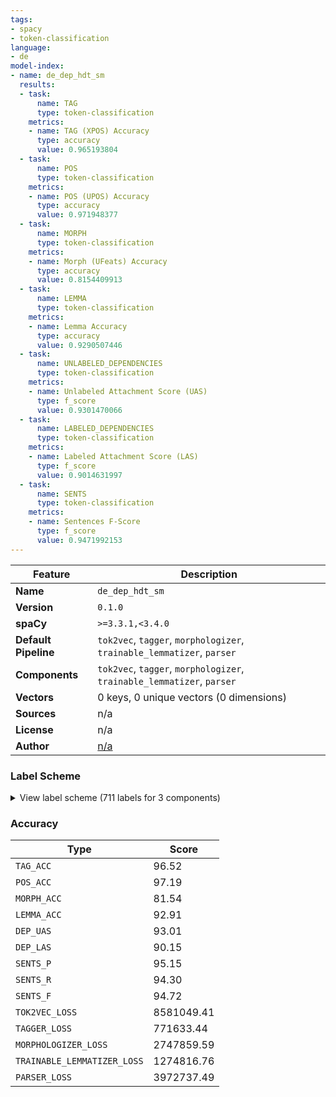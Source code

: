 ```yaml
---
tags:
- spacy
- token-classification
language:
- de
model-index:
- name: de_dep_hdt_sm
  results:
  - task:
      name: TAG
      type: token-classification
    metrics:
    - name: TAG (XPOS) Accuracy
      type: accuracy
      value: 0.965193804
  - task:
      name: POS
      type: token-classification
    metrics:
    - name: POS (UPOS) Accuracy
      type: accuracy
      value: 0.971948377
  - task:
      name: MORPH
      type: token-classification
    metrics:
    - name: Morph (UFeats) Accuracy
      type: accuracy
      value: 0.8154409913
  - task:
      name: LEMMA
      type: token-classification
    metrics:
    - name: Lemma Accuracy
      type: accuracy
      value: 0.9290507446
  - task:
      name: UNLABELED_DEPENDENCIES
      type: token-classification
    metrics:
    - name: Unlabeled Attachment Score (UAS)
      type: f_score
      value: 0.9301470066
  - task:
      name: LABELED_DEPENDENCIES
      type: token-classification
    metrics:
    - name: Labeled Attachment Score (LAS)
      type: f_score
      value: 0.9014631997
  - task:
      name: SENTS
      type: token-classification
    metrics:
    - name: Sentences F-Score
      type: f_score
      value: 0.9471992153
---
```

| Feature | Description |
| --- | --- |
| **Name** | `de_dep_hdt_sm` |
| **Version** | `0.1.0` |
| **spaCy** | `>=3.3.1,<3.4.0` |
| **Default Pipeline** | `tok2vec`, `tagger`, `morphologizer`, `trainable_lemmatizer`, `parser` |
| **Components** | `tok2vec`, `tagger`, `morphologizer`, `trainable_lemmatizer`, `parser` |
| **Vectors** | 0 keys, 0 unique vectors (0 dimensions) |
| **Sources** | n/a |
| **License** | n/a |
| **Author** | [n/a]() |

### Label Scheme

<details>

<summary>View label scheme (711 labels for 3 components)</summary>

| Component | Labels |
| --- | --- |
| **`tagger`** | `$(`, `$,`, `$.`, `ADJA`, `ADJD`, `ADV`, `APPO`, `APPR`, `APPR_ART`, `APZR`, `ART`, `CARD`, `FM`, `ITJ`, `KOKOM`, `KON`, `KOUI`, `KOUS`, `NE`, `NN`, `PDAT`, `PDS`, `PIAT`, `PIDAT`, `PIS`, `PPER`, `PPOSAT`, `PPOSS`, `PRELAT`, `PRELS`, `PRF`, `PROAV`, `PTKA`, `PTKANT`, `PTKNEG`, `PTKVZ`, `PTKZU`, `PWAT`, `PWAV`, `PWS`, `TRUNC`, `VAFIN`, `VAIMP`, `VAINF`, `VAPP`, `VMFIN`, `VMINF`, `VMPP`, `VVFIN`, `VVIMP`, `VVINF`, `VVIZU`, `VVPP`, `XY` |
| **`morphologizer`** | `Gender=Masc\|Number=Plur\|POS=NOUN\|Person=3`, `AdpType=Prep\|Case=Acc\|POS=ADP`, `Gender=Masc\|Number=Sing\|POS=NOUN\|Person=3`, `POS=PUNCT\|PunctType=Peri`, `Case=Nom\|Number=Sing\|POS=PROPN\|Person=3`, `Mood=Ind\|Number=Sing\|POS=VERB\|Person=3\|Tense=Pres\|VerbForm=Fin`, `Gender=Neut\|Number=Sing\|POS=NOUN\|Person=3`, `POS=CCONJ`, `Case=Acc\|POS=PRON\|Person=3\|PronType=Prs\|Reflex=Yes`, `AdpType=Prep\|Case=Dat\|Definite=Def\|Gender=Masc,Neut\|Number=Sing\|POS=ADP\|PronType=Art`, `Degree=Pos\|Number=Sing\|POS=ADJ`, `POS=PART\|Polarity=Neg`, `POS=ADV`, `POS=PUNCT\|PunctType=Brck`, `Case=Nom\|Gender=Masc\|Number=Sing\|POS=DET\|PronType=Art`, `Case=Nom\|Degree=Pos\|Gender=Masc\|Number=Sing\|POS=ADJ`, `Case=Nom\|Gender=Neut\|Number=Sing\|POS=PRON\|Person=3\|PronType=Dem`, `Mood=Ind\|Number=Sing\|POS=AUX\|Person=3\|Tense=Pres\|VerbForm=Fin`, `Degree=Pos\|POS=ADJ\|Variant=Short`, `POS=PUNCT\|PunctType=Comm`, `Case=Nom\|Gender=Neut\|Number=Sing\|POS=DET\|PronType=Art`, `Degree=Pos\|Gender=Neut\|Number=Sing\|POS=ADJ`, `POS=NOUN\|Person=3`, `Mood=Ind\|Number=Sing\|POS=AUX\|Person=3\|Tense=Past\|VerbForm=Fin`, `Case=Nom\|Gender=Neut\|Number=Sing\|POS=PRON\|Person=3\|PronType=Rel`, `Case=Acc\|Number=Plur\|POS=DET\|Person=3`, `Degree=Pos\|Number=Plur\|POS=ADJ`, `Gender=Fem\|Number=Plur\|POS=NOUN\|Person=3`, `Case=Nom\|Number=Plur\|POS=DET\|PronType=Art`, `Number=Plur\|POS=NOUN\|Person=3`, `Case=Nom\|Number=Plur\|POS=PRON\|Person=3\|PronType=Rel`, `AdpType=Prep\|Case=Dat\|POS=ADP`, `Case=Dat\|Gender=Fem\|Number=Sing\|POS=DET\|PronType=Dem`, `Gender=Fem\|Number=Sing\|POS=NOUN\|Person=3`, `Mood=Ind\|Number=Plur\|POS=VERB\|Person=3\|Tense=Pres\|VerbForm=Fin`, `Degree=Pos\|POS=ADV`, `Mood=Ind\|Number=Sing\|POS=VERB\|Person=3\|Tense=Past\|VerbForm=Fin`, `Gender=Masc\|Number=Sing\|POS=PROPN\|Person=3`, `Case=Dat\|Gender=Neut\|Number=Sing\|POS=DET\|PronType=Art`, `NumType=Card\|Number=Plur\|POS=NUM\|Person=3`, `Case=Acc\|Gender=Fem\|Number=Sing\|POS=DET\|PronType=Art`, `Case=Gen\|Gender=Masc\|Number=Sing\|POS=DET\|PronType=Art`, `Number=Sing\|POS=PROPN\|Person=3`, `POS=PROPN\|Person=3`, `Case=Gen\|Gender=Fem\|Number=Sing\|POS=DET\|PronType=Art`, `Case=Nom\|Gender=Fem\|Number=Sing\|POS=PRON\|Person=3\|PronType=Rel`, `Case=Acc\|Gender=Neut\|Number=Sing\|POS=DET\|PronType=Art`, `Case=Acc\|Gender=Masc\|Number=Sing\|POS=DET\|PronType=Art`, `ConjType=Comp\|POS=CCONJ`, `Case=Gen\|Number=Plur\|POS=DET\|PronType=Art`, `Case=Dat\|Gender=Fem\|Number=Sing\|POS=DET\|PronType=Art`, `Case=Gen\|Gender=Neut\|Number=Sing\|POS=DET\|PronType=Art`, `Case=Gen\|Gender=Neut\|Number=Sing\|POS=NOUN\|Person=3`, `Case=Nom\|Gender=Neut\|Number=Sing\|POS=DET\|PronType=Dem`, `Case=Dat\|Gender=Neut\|Number=Sing\|POS=PRON\|Person=3\|PronType=Rel`, `Aspect=Perf\|POS=VERB\|VerbForm=Part`, `POS=AUX\|VerbForm=Inf`, `Mood=Ind\|Number=Sing\|POS=AUX\|Person=3\|Tense=Pres\|VerbForm=Fin\|VerbType=Mod`, `Case=Nom\|Degree=Sup\|Gender=Masc\|Number=Sing\|POS=ADJ`, `Case=Acc\|Gender=Neut\|Number=Sing\|POS=PRON\|Person=3\|PronType=Rel`, `Case=Dat\|Gender=Fem\|Number=Sing\|POS=DET\|Person=3\|PronType=Ind,Neg,Tot`, `Case=Gen\|Number=Sing\|POS=PROPN\|Person=3`, `Degree=Cmp\|Gender=Neut\|Number=Sing\|POS=ADJ`, `Case=Dat\|Gender=Fem\|Number=Sing\|POS=PRON\|Person=3\|Poss=Yes\|PronType=Prs`, `POS=SCONJ`, `Case=Dat\|Gender=Neut\|Number=Plur\|POS=NOUN\|Person=3`, `Case=Nom\|Number=Plur\|POS=PRON\|Person=1\|PronType=Prs`, `Mood=Ind\|Number=Plur\|POS=AUX\|Person=1\|Tense=Pres\|VerbForm=Fin`, `Case=Dat\|Number=Plur\|POS=PRON\|Person=1\|PronType=Prs\|Reflex=Yes`, `Case=Acc\|Number=Plur\|POS=DET\|PronType=Dem`, `Gender=Neut\|Number=Plur\|POS=NOUN\|Person=3`, `Case=Nom\|Gender=Masc\|Number=Sing\|POS=PRON\|Person=3\|PronType=Rel`, `Case=Nom\|Gender=Masc\|Number=Sing\|POS=PRON\|Person=3\|PronType=Prs`, `Case=Dat\|Number=Sing\|POS=PROPN\|Person=3`, `Mood=Ind\|Number=Plur\|POS=AUX\|Person=3\|Tense=Pres\|VerbForm=Fin`, `POS=VERB\|VerbForm=Inf`, `Case=Dat\|Number=Plur\|POS=DET\|PronType=Art`, `Degree=Pos\|Gender=Fem\|Number=Sing\|POS=ADJ`, `POS=ADP\|PartType=Vbp`, `Mood=Ind\|Number=Plur\|POS=AUX\|Person=3\|Tense=Pres\|VerbForm=Fin\|VerbType=Mod`, `Case=Nom\|Gender=Fem\|Number=Sing\|POS=DET\|PronType=Art`, `Case=Dat\|Gender=Masc\|Number=Sing\|POS=DET\|PronType=Art`, `Case=Nom\|Gender=Neut\|Number=Sing\|POS=PRON\|Person=3\|PronType=Prs`, `Case=Gen\|Degree=Pos\|Number=Plur\|POS=ADJ`, `Case=Dat\|Degree=Pos\|Number=Sing\|POS=ADJ`, `POS=ADJ`, `POS=PART\|PartType=Inf`, `POS=ADJ\|Person=3`, `POS=AUX\|VerbForm=Inf\|VerbType=Mod`, `Case=Gen\|Gender=Masc\|Number=Sing\|POS=NOUN\|Person=3`, `Case=Nom\|Number=Plur\|POS=DET\|Person=3`, `Case=Acc\|Gender=Fem\|Number=Sing\|POS=PRON\|Person=3\|PronType=Prs`, `AdpType=Prep\|Case=Acc\|Definite=Def\|Gender=Neut\|Number=Sing\|POS=ADP\|PronType=Art`, `Case=Nom\|Number=Sing\|POS=PRON\|Person=3\|PronType=Ind,Neg,Tot`, `Case=Dat\|Gender=Masc\|Number=Sing\|POS=PRON\|Person=3\|PronType=Prs`, `Case=Acc\|Gender=Masc\|Number=Sing\|POS=PRON\|Person=3\|PronType=Ind,Neg,Tot`, `Case=Gen\|Number=Plur\|POS=DET\|PronType=Dem`, `Case=Acc\|Number=Plur\|POS=PRON\|Person=3\|PronType=Rel`, `Mood=Ind\|Number=Plur\|POS=AUX\|Person=1\|Tense=Pres\|VerbForm=Fin\|VerbType=Mod`, `Case=Acc\|Number=Plur\|POS=DET\|PronType=Art`, `AdpType=Prep\|Case=Gen\|POS=ADP`, `Foreign=Yes\|POS=X\|Person=3`, `Mood=Ind\|Number=Plur\|POS=VERB\|Person=2\|Tense=Pres\|VerbForm=Fin`, `AdpType=Prep\|POS=ADP`, `Degree=Sup\|Number=Plur\|POS=ADJ`, `Case=Nom\|Gender=Neut\|Number=Sing\|POS=DET\|Person=3\|PronType=Ind,Neg,Tot`, `Mood=Ind\|Number=Plur\|POS=VERB\|Person=3\|Tense=Past\|VerbForm=Fin`, `Case=Nom\|Number=Plur\|POS=PRON\|Person=3\|PronType=Prs`, `Case=Dat\|Degree=Pos\|Number=Plur\|POS=ADJ`, `Case=Dat\|Gender=Masc\|Number=Plur\|POS=NOUN\|Person=3`, `POS=ADV\|PronType=Int`, `Case=Acc\|Gender=Neut\|Number=Sing\|POS=PRON\|Person=3\|PronType=Prs`, `POS=DET\|PronType=Rel`, `Mood=Ind\|Number=Plur\|POS=AUX\|Person=3\|Tense=Past\|VerbForm=Fin`, `Case=Gen\|Gender=Neut\|Number=Sing\|POS=DET\|PronType=Dem`, `Mood=Ind\|POS=VERB\|Person=3\|VerbForm=Fin`, `Degree=Sup\|Gender=Neut\|Number=Sing\|POS=ADJ`, `Case=Acc\|Number=Plur\|POS=PRON\|Person=3\|Poss=Yes\|PronType=Prs`, `Case=Dat\|Number=Plur\|POS=DET\|Person=3`, `Case=Dat\|Number=Plur\|POS=PRON\|Person=3\|PronType=Rel`, `AdpType=Prep\|Case=Dat\|Definite=Def\|Gender=Fem\|Number=Sing\|POS=ADP\|PronType=Art`, `Degree=Cmp\|POS=ADV`, `Case=Dat\|Gender=Neut\|Number=Sing\|POS=DET\|PronType=Dem`, `Mood=Ind\|Number=Sing\|POS=AUX\|Person=3\|Tense=Past\|VerbForm=Fin\|VerbType=Mod`, `Case=Gen\|Degree=Pos\|Number=Sing\|POS=ADJ`, `Case=Acc\|Gender=Neut\|Number=Sing\|POS=PRON\|Person=3\|PronType=Dem`, `Case=Nom\|Gender=Fem\|Number=Sing\|POS=PRON\|Person=3\|PronType=Prs`, `Case=Acc\|Gender=Neut\|Number=Sing\|POS=PRON\|Person=3\|Poss=Yes\|PronType=Prs`, `Case=Dat\|Gender=Masc\|Number=Sing\|POS=DET\|PronType=Dem`, `Case=Nom\|Gender=Neut\|Number=Sing\|POS=PRON\|Person=3\|PronType=Int`, `Hyph=Yes\|POS=NOUN`, `Degree=Cmp\|POS=ADJ\|Variant=Short`, `Case=Nom\|Gender=Masc\|Number=Sing\|POS=NOUN\|Person=3`, `Case=Acc\|Number=Plur\|POS=PRON\|Person=1\|Poss=Yes\|PronType=Prs`, `Degree=Pos\|POS=ADJ`, `Case=Gen\|POS=PROPN\|Person=3`, `Case=Dat\|Gender=Masc\|Number=Sing\|POS=PRON\|Person=3\|PronType=Rel`, `Number=Plur\|POS=PROPN\|Person=3`, `Case=Acc\|Gender=Masc\|Number=Sing\|POS=DET\|PronType=Dem`, `Degree=Cmp\|POS=DET\|Person=3\|PronType=Ind,Neg,Tot`, `Case=Dat\|POS=PRON\|Person=3\|PronType=Prs\|Reflex=Yes`, `Mood=Ind\|Number=Plur\|POS=VERB\|Person=1\|Tense=Pres\|VerbForm=Fin`, `Degree=Sup\|Gender=Fem\|Number=Sing\|POS=ADJ`, `Case=Nom\|Gender=Fem\|Number=Sing\|POS=PRON\|Person=3\|PronType=Ind,Neg,Tot`, `Degree=Sup\|Number=Sing\|POS=ADJ`, `Number=Sing\|POS=DET\|Person=3\|PronType=Ind,Neg,Tot`, `Case=Acc\|Gender=Neut\|Number=Sing\|POS=PRON\|Person=3\|PronType=Ind,Neg,Tot`, `Case=Acc\|Number=Plur\|POS=PRON\|Person=1\|PronType=Prs`, `Gender=Fem\|Number=Sing\|POS=PROPN\|Person=3`, `Case=Nom\|Gender=Masc\|Number=Sing\|POS=PRON\|Person=3\|PronType=Ind,Neg,Tot`, `Case=Gen\|Number=Plur\|POS=PRON\|Person=1\|Poss=Yes\|PronType=Prs`, `Case=Gen\|Gender=Neut\|Number=Sing\|POS=PRON\|Person=3\|Poss=Yes\|PronType=Prs`, `Case=Nom\|Gender=Fem\|Number=Sing\|POS=PRON\|Person=3\|Poss=Yes\|PronType=Prs`, `Case=Nom\|Gender=Masc\|Number=Sing\|POS=DET\|Person=3\|PronType=Ind,Neg,Tot`, `Case=Gen\|Gender=Masc\|Number=Sing\|POS=PROPN\|Person=3`, `Case=Dat\|Gender=Fem\|Number=Sing\|POS=PRON\|Person=3\|PronType=Prs`, `Case=Nom\|Number=Plur\|POS=DET\|PronType=Dem`, `Degree=Cmp\|Number=Plur\|POS=ADJ`, `Number=Sing\|POS=NOUN\|Person=3`, `Case=Nom\|Gender=Masc\|Number=Sing\|POS=PROPN\|Person=3`, `Degree=Sup\|Number=Plur\|POS=ADJ\|Person=3`, `Case=Dat\|Degree=Pos\|Number=Plur\|POS=ADJ\|Person=3`, `Case=Acc\|Number=Sing\|POS=PROPN\|Person=3`, `Case=Dat\|Number=Plur\|POS=DET\|Person=3\|PronType=Ind,Neg,Tot`, `Case=Dat\|Gender=Masc\|Number=Sing\|POS=PRON\|Person=3\|PronType=Ind,Neg,Tot`, `Degree=Sup\|POS=ADV`, `Mood=Ind\|Number=Sing\|POS=AUX\|Person=1\|Tense=Pres\|VerbForm=Fin\|VerbType=Mod`, `Case=Nom\|Number=Sing\|POS=PRON\|Person=1\|PronType=Prs`, `Case=Dat\|Number=Sing\|POS=PRON\|Person=1\|PronType=Prs\|Reflex=Yes`, `Case=Acc\|Degree=Pos\|Gender=Masc\|Number=Sing\|POS=ADJ`, `Case=Nom\|Number=Sing\|POS=PRON\|Person=3\|PronType=Int`, `Degree=Pos\|POS=ADJ\|Person=3`, `POS=DET\|PronType=Dem`, `Case=Dat\|Gender=Neut\|Number=Sing\|POS=PRON\|Person=3\|PronType=Ind,Neg,Tot`, `Degree=Pos\|Number=Sing\|POS=ADJ\|Person=3`, `Case=Acc\|Gender=Masc\|Number=Sing\|POS=PRON\|Person=3\|Poss=Yes\|PronType=Prs`, `Case=Acc\|Degree=Pos\|Number=Plur\|POS=ADJ\|Person=3`, `Case=Nom\|Number=Plur\|POS=PRON\|Person=3\|Poss=Yes\|PronType=Prs`, `Case=Dat\|Degree=Sup\|Number=Plur\|POS=ADJ`, `Mood=Ind\|Number=Sing\|POS=VERB\|Person=1\|Tense=Pres\|VerbForm=Fin`, `Case=Gen\|Number=Plur\|POS=DET\|Person=3`, `Degree=Cmp\|Gender=Neut\|Number=Plur\|POS=PRON\|Person=3\|PronType=Ind,Neg,Tot`, `Case=Dat\|Number=Plur\|POS=PRON\|Person=3\|PronType=Dem`, `Case=Acc\|Gender=Fem\|Number=Sing\|POS=DET\|Person=3\|PronType=Ind,Neg,Tot`, `Case=Acc\|Gender=Masc\|Number=Sing\|POS=PRON\|Person=3\|PronType=Rel`, `Case=Nom\|Gender=Fem\|Number=Sing\|POS=DET\|Person=3\|PronType=Ind,Neg,Tot`, `Case=Acc\|Number=Plur\|POS=DET\|Person=3\|PronType=Ind,Neg,Tot`, `Case=Acc\|Gender=Fem\|Number=Sing\|POS=PRON\|Person=3\|Poss=Yes\|PronType=Prs`, `Case=Dat\|Gender=Masc\|Number=Sing\|POS=NOUN\|Person=3`, `Case=Acc\|Gender=Fem\|Number=Sing\|POS=PRON\|Person=3\|PronType=Rel`, `Case=Dat\|Number=Plur\|POS=PRON\|Person=3\|Poss=Yes\|PronType=Prs`, `Case=Nom\|Number=Plur\|POS=PRON\|Person=3\|PronType=Dem`, `AdpType=Circ\|POS=ADP`, `Case=Nom\|Gender=Fem\|Number=Sing\|POS=DET\|PronType=Dem`, `Gender=Neut\|Number=Sing\|POS=PRON\|Person=3\|PronType=Ind,Neg,Tot`, `Case=Acc\|Number=Plur\|POS=PRON\|Person=3\|PronType=Dem`, `Case=Dat\|Number=Plur\|POS=DET\|PronType=Dem`, `Degree=Cmp\|Gender=Fem\|Number=Sing\|POS=ADJ`, `Case=Acc\|Gender=Neut\|Number=Sing\|POS=DET\|PronType=Dem`, `Case=Gen\|Number=Plur\|POS=DET\|Person=3\|PronType=Ind,Neg,Tot`, `AdpType=Post\|Case=Acc\|POS=ADP`, `Case=Nom\|Gender=Neut\|Number=Sing\|POS=DET\|Person=3`, `Aspect=Perf\|POS=AUX\|VerbForm=Part`, `Case=Gen\|Gender=Fem\|Number=Sing\|POS=DET\|PronType=Dem`, `Case=Acc\|Gender=Fem\|Number=Sing\|POS=PRON\|Person=3\|PronType=Ind,Neg,Tot`, `Case=Dat\|Gender=Fem\|Number=Sing\|POS=PRON\|Person=3\|PronType=Rel`, `AdpType=Post\|Case=Dat\|POS=ADP`, `Case=Dat\|Degree=Cmp\|Number=Sing\|POS=ADJ`, `Case=Dat\|Number=Plur\|POS=NOUN\|Person=3`, `Case=Nom\|Gender=Neut\|Number=Sing\|POS=ADJ\|Person=3`, `Mood=Ind\|Number=Sing\|POS=AUX\|Person=1\|Tense=Pres\|VerbForm=Fin`, `Case=Dat\|Gender=Neut\|Number=Sing\|POS=NOUN\|Person=3`, `Case=Dat\|Degree=Cmp\|Number=Plur\|POS=ADJ`, `Case=Nom\|Gender=Neut\|Number=Sing\|POS=PRON\|Person=3\|PronType=Ind,Neg,Tot`, `Case=Dat\|Gender=Masc\|Number=Sing\|POS=PRON\|Person=3\|Poss=Yes\|PronType=Prs`, `Case=Dat\|Gender=Masc\|Number=Sing\|POS=DET\|Person=3\|PronType=Ind,Neg,Tot`, `Case=Nom\|Gender=Neut\|Number=Sing\|POS=PRON\|Person=3\|Poss=Yes\|PronType=Prs`, `Mood=Ind\|Number=Plur\|POS=AUX\|Person=1\|Tense=Past\|VerbForm=Fin`, `Case=Nom\|Degree=Pos\|Number=Plur\|POS=ADJ\|Person=3`, `Foreign=Yes\|POS=X`, `Case=Dat\|Gender=Neut\|Number=Sing\|POS=PRON\|Person=3\|PronType=Dem`, `Mood=Imp\|Number=Sing\|POS=VERB\|Person=2\|VerbForm=Fin`, `Case=Dat\|Gender=Masc\|Number=Sing\|POS=PRON\|Person=3\|PronType=Dem`, `Case=Nom\|Gender=Masc\|Number=Sing\|POS=DET\|Person=3`, `Case=Nom\|Number=Plur\|POS=ADJ\|Person=3`, `Case=Gen\|Number=Plur\|POS=PRON\|Person=3\|Poss=Yes\|PronType=Prs`, `Case=Acc\|Gender=Neut\|Number=Sing\|POS=DET\|Person=3\|PronType=Ind,Neg,Tot`, `Case=Dat\|Gender=Fem\|Number=Sing\|POS=DET\|Person=3`, `Case=Acc\|Number=Plur\|POS=DET\|PronType=Int`, `Degree=Cmp\|Number=Sing\|POS=ADJ`, `Case=Nom\|Gender=Fem\|Number=Sing\|POS=DET\|Person=3`, `Case=Acc\|Gender=Masc\|Number=Sing\|POS=PROPN\|Person=3`, `Case=Acc\|Gender=Masc\|Number=Sing\|POS=DET\|Person=3`, `NumType=Card\|Number=Sing\|POS=NUM\|Person=3`, `Case=Nom\|Gender=Masc\|Number=Sing\|POS=PRON\|Person=3\|Poss=Yes\|PronType=Prs`, `Case=Gen\|Degree=Cmp\|Number=Plur\|POS=ADJ`, `Case=Acc\|Degree=Sup\|Gender=Masc\|Number=Sing\|POS=ADJ`, `Case=Acc\|Degree=Cmp\|Gender=Masc\|Number=Sing\|POS=ADJ`, `Case=Dat\|Number=Plur\|POS=PRON\|Person=1\|PronType=Prs`, `Case=Dat\|Number=Plur\|POS=PRON\|Person=3\|PronType=Prs`, `Case=Dat\|Gender=Masc\|Number=Sing\|POS=PROPN\|Person=3`, `Degree=Sup\|POS=ADJ\|Variant=Short`, `Mood=Ind\|Number=Plur\|POS=AUX\|Person=3\|Tense=Past\|VerbForm=Fin\|VerbType=Mod`, `POS=DET\|Person=3\|PronType=Ind,Neg,Tot`, `Case=Nom\|Gender=Fem\|Number=Sing\|POS=PRON\|Person=1\|Poss=Yes\|PronType=Prs`, `Case=Nom\|Number=Plur\|POS=DET\|Person=3\|PronType=Ind,Neg,Tot`, `Case=Gen\|Gender=Fem\|Number=Sing\|POS=PRON\|Person=3\|Poss=Yes\|PronType=Prs`, `Case=Acc\|Number=Plur\|POS=PRON\|Person=3\|PronType=Prs`, `Case=Nom\|Gender=Masc\|Number=Sing\|POS=PRON\|Person=3\|PronType=Dem`, `Case=Nom\|Degree=Cmp\|Gender=Masc\|Number=Sing\|POS=ADJ`, `Case=Gen\|Number=Sing\|POS=NOUN\|Person=3`, `Case=Nom\|Gender=Masc\|Number=Sing\|POS=DET\|PronType=Dem`, `Case=Dat\|Number=Sing\|POS=ADJ`, `Case=Nom\|Gender=Neut\|Number=Sing\|POS=PRON\|Person=1\|Poss=Yes\|PronType=Prs`, `Case=Acc\|Gender=Masc\|Number=Sing\|POS=DET\|Person=3\|PronType=Ind,Neg,Tot`, `Case=Gen\|Gender=Masc\|Number=Sing\|POS=PRON\|Person=3\|PronType=Ind,Neg,Tot`, `Case=Acc\|Gender=Masc\|Number=Sing\|POS=PRON\|Person=3\|PronType=Prs`, `Degree=Pos\|Number=Sing\|POS=PRON\|Person=3\|PronType=Ind,Neg,Tot`, `Number=Sing\|POS=ADJ`, `Case=Gen\|Number=Plur\|POS=NOUN\|Person=3`, `Case=Acc\|Gender=Fem\|Number=Sing\|POS=DET\|Person=3`, `Case=Acc\|Gender=Fem\|Number=Sing\|POS=DET\|PronType=Dem`, `Case=Nom\|Gender=Fem\|Number=Sing\|POS=PRON\|Person=3\|PronType=Dem`, `Degree=Cmp\|Gender=Neut\|Number=Sing\|POS=PRON\|Person=3\|PronType=Ind,Neg,Tot`, `Case=Gen\|Gender=Fem\|Number=Sing\|POS=DET\|Person=3`, `Case=Gen\|Gender=Masc\|Number=Sing\|POS=PRON\|Person=3\|Poss=Yes\|PronType=Prs`, `Gender=Neut\|Number=Sing\|POS=DET\|Person=3\|PronType=Ind,Neg,Tot`, `Case=Dat\|Gender=Neut\|Number=Sing\|POS=PRON\|Person=3\|Poss=Yes\|PronType=Prs`, `Case=Nom\|Gender=Masc\|Number=Sing\|POS=PRON\|Person=1\|Poss=Yes\|PronType=Prs`, `Case=Nom\|Degree=Pos\|Number=Plur\|POS=PRON\|Person=3\|PronType=Ind,Neg,Tot`, `Case=Dat\|Gender=Masc\|Number=Sing\|POS=ADJ\|Person=3`, `POS=DET`, `Mood=Ind\|Number=Plur\|POS=VERB\|Person=3\|VerbForm=Fin`, `Case=Acc\|Number=Plur\|POS=PRON\|Person=3\|PronType=Ind,Neg,Tot`, `AdpType=Prep\|Case=Nom\|POS=ADP`, `Case=Acc\|Number=Plur\|POS=ADJ\|Person=3`, `Case=Dat\|Number=Sing\|POS=PRON\|Person=3\|PronType=Int`, `Case=Dat\|Gender=Masc\|Number=Sing\|POS=PRON\|Person=1\|Poss=Yes\|PronType=Prs`, `Case=Nom\|Number=Plur\|POS=PRON\|Person=3\|PronType=Ind,Neg,Tot`, `Case=Gen\|Degree=Sup\|Number=Sing\|POS=ADJ`, `Case=Gen\|Gender=Neut\|Number=Sing\|POS=PRON\|Person=3\|PronType=Ind,Neg,Tot`, `Case=Gen\|Number=Plur\|POS=ADJ\|Person=3`, `Case=Dat\|Gender=Neut\|Number=Sing\|POS=PRON\|Person=1\|Poss=Yes\|PronType=Prs`, `Case=Acc\|Gender=Neut\|Number=Sing\|POS=DET\|Person=3`, `Case=Nom\|Number=Plur\|POS=DET\|PronType=Int`, `Case=Dat\|Gender=Fem\|Number=Sing\|POS=PRON\|Person=3\|PronType=Ind,Neg,Tot`, `Case=Gen\|Degree=Pos\|Number=Plur\|POS=ADJ\|Person=3`, `Case=Gen\|Gender=Fem\|Number=Sing\|POS=ADJ\|Person=3`, `Case=Acc\|Number=Plur\|POS=PRON\|Person=1\|PronType=Prs\|Reflex=Yes`, `Case=Acc\|Number=Sing\|POS=PRON\|Person=3\|PronType=Ind,Neg,Tot`, `Case=Acc\|Number=Sing\|POS=PRON\|Person=1\|PronType=Prs\|Reflex=Yes`, `Case=Dat\|Gender=Fem\|Number=Sing\|POS=PRON\|Person=1\|Poss=Yes\|PronType=Prs`, `Case=Acc\|Gender=Neut\|Number=Sing\|POS=PRON\|Person=1\|Poss=Yes\|PronType=Prs`, `Case=Nom\|Number=Plur\|POS=PRON\|Person=1\|Poss=Yes\|PronType=Prs`, `Case=Dat\|Degree=Pos\|Number=Plur\|POS=PRON\|Person=3\|PronType=Ind,Neg,Tot`, `Case=Dat\|Gender=Neut\|Number=Sing\|POS=PRON\|Person=3\|PronType=Prs`, `Case=Dat\|Gender=Fem\|Number=Plur\|POS=NOUN\|Person=3`, `Case=Dat\|Number=Plur\|POS=ADJ\|Person=3`, `Mood=Ind\|Number=Sing\|POS=VERB\|Person=3\|VerbForm=Fin`, `Case=Nom\|Gender=Fem\|Number=Sing\|POS=NOUN\|Person=3`, `Mood=Ind\|Number=Plur\|POS=AUX\|Person=1\|Tense=Past\|VerbForm=Fin\|VerbType=Mod`, `Case=Acc\|Gender=Neut\|Number=Sing\|POS=PRON\|Person=3\|PronType=Int`, `Case=Gen\|Gender=Neut\|Number=Sing\|POS=PRON\|Person=1\|Poss=Yes\|PronType=Prs`, `Gender=Neut\|Number=Sing\|POS=ADJ`, `Case=Nom\|Gender=Masc\|Number=Sing\|POS=PRON\|Person=3\|PronType=Int`, `Case=Dat\|Number=Sing\|POS=PRON\|Person=1\|PronType=Prs`, `Degree=Pos\|Number=Plur\|POS=ADJ\|Person=3`, `Case=Dat\|Number=Plur\|POS=PRON\|Person=3\|PronType=Ind,Neg,Tot`, `Mood=Ind\|Number=Sing\|POS=AUX\|Person=1\|Tense=Past\|VerbForm=Fin\|VerbType=Mod`, `Degree=Pos\|POS=PRON\|Person=3\|PronType=Ind,Neg,Tot`, `Number=Sing\|POS=DET`, `Case=Acc\|Gender=Neut\|Number=Sing\|POS=ADJ\|Person=3`, `Case=Acc\|Gender=Masc\|Number=Sing\|POS=NOUN\|Person=3`, `Case=Acc\|Degree=Cmp\|Number=Plur\|POS=ADJ`, `Case=Nom\|Degree=Pos\|Gender=Neut\|Number=Sing\|POS=ADJ`, `Case=Nom\|Gender=Neut\|Number=Sing\|POS=NOUN\|Person=3`, `Case=Dat\|Gender=Fem\|Number=Sing\|POS=PROPN\|Person=3`, `Case=Acc\|Gender=Fem\|Number=Sing\|POS=PRON\|Person=3\|PronType=Dem`, `Case=Dat\|Gender=Fem\|Number=Sing\|POS=PRON\|Person=3\|PronType=Dem`, `Case=Dat\|Degree=Sup\|Number=Sing\|POS=ADJ`, `Case=Gen\|Gender=Fem\|Number=Sing\|POS=PROPN\|Person=3`, `Case=Gen\|Gender=Masc\|Number=Sing\|POS=DET\|Person=3`, `Degree=Sup\|Number=Plur\|POS=PRON\|Person=3\|PronType=Ind,Neg,Tot`, `Mood=Ind\|Number=Sing\|POS=VERB\|Person=1\|Tense=Past\|VerbForm=Fin`, `Case=Dat\|Gender=Fem\|Number=Sing\|POS=ADJ`, `Case=Acc\|Number=Sing\|POS=PRON\|Person=1\|PronType=Prs`, `Case=Acc\|Gender=Masc\|Number=Sing\|POS=PRON\|Person=3\|PronType=Dem`, `Case=Acc\|Gender=Neut\|Number=Sing\|POS=ADV`, `Case=Acc\|Gender=Fem\|Number=Sing\|POS=PRON\|Person=1\|Poss=Yes\|PronType=Prs`, `Case=Acc\|Gender=Masc\|Number=Sing\|POS=PRON\|Person=1\|Poss=Yes\|PronType=Prs`, `Case=Acc\|Gender=Fem\|Number=Sing\|POS=PROPN\|Person=3`, `POS=PRON\|Person=3\|PronType=Ind,Neg,Tot`, `POS=X`, `Case=Dat\|Number=Sing\|POS=PRON\|Person=3\|PronType=Ind,Neg,Tot`, `Number=Plur\|POS=ADJ`, `Number=Plur\|POS=PRON\|Person=3\|PronType=Ind,Neg,Tot`, `Case=Gen\|Gender=Masc\|Number=Sing\|POS=PRON\|Person=3\|PronType=Dem`, `POS=INTJ`, `Case=Gen\|Number=Plur\|POS=PRON\|Person=3\|PronType=Ind,Neg,Tot`, `POS=INTJ\|PartType=Res`, `Case=Dat\|Gender=Neut\|Number=Sing\|POS=DET\|Person=3\|PronType=Ind,Neg,Tot`, `Mood=Ind\|Number=Sing\|POS=AUX\|Person=1\|Tense=Past\|VerbForm=Fin`, `Case=Nom\|Number=Plur\|POS=PRON\|Person=2\|PronType=Prs`, `Mood=Ind\|Number=Plur\|POS=AUX\|Person=2\|Tense=Pres\|VerbForm=Fin`, `Mood=Ind\|Number=Plur\|POS=AUX\|Person=2\|Tense=Past\|VerbForm=Fin\|VerbType=Mod`, `Case=Nom\|Gender=Neut\|Number=Sing\|POS=PRON\|Person=2\|Poss=Yes\|PronType=Prs`, `Case=Gen\|Number=Plur\|POS=PRON\|Person=3\|PronType=Dem`, `Case=Acc\|Gender=Masc\|Number=Sing\|POS=PRON\|Person=2\|Poss=Yes\|PronType=Prs`, `Case=Acc\|Number=Plur\|POS=PRON\|Person=2\|PronType=Prs`, `Case=Dat\|NumType=Card\|Number=Plur\|POS=NUM\|Person=3`, `Number=Sing\|POS=PRON\|Person=3\|PronType=Ind,Neg,Tot`, `Case=Dat\|Gender=Masc\|Number=Sing\|POS=DET\|Person=3`, `Case=Gen\|Gender=Masc\|Number=Sing\|POS=DET\|PronType=Dem`, `Case=Nom\|Gender=Fem\|Number=Sing\|POS=DET\|PronType=Int`, `Case=Nom\|Gender=Fem\|Number=Sing\|POS=ADJ\|Person=3`, `Case=Gen\|Gender=Fem\|Number=Sing\|POS=PRON\|Person=1\|Poss=Yes\|PronType=Prs`, `Case=Dat\|Gender=Neut\|Number=Sing\|POS=ADJ\|Person=3`, `Case=Gen\|Degree=Sup\|Number=Plur\|POS=ADJ`, `Case=Dat\|Number=Sing\|POS=NOUN\|Person=3`, `Case=Gen\|NumType=Card\|Number=Plur\|POS=NUM\|Person=3`, `Case=Dat\|Number=Plur\|POS=DET\|PronType=Int`, `Case=Gen\|Gender=Neut\|Number=Sing\|POS=PRON\|Person=3\|PronType=Dem`, `Case=Gen\|Gender=Masc\|Number=Sing\|POS=PRON\|Person=1\|Poss=Yes\|PronType=Prs`, `Case=Dat\|Gender=Masc\|Number=Sing\|POS=ADJ`, `Case=Acc\|Gender=Masc\|Number=Sing\|POS=ADJ\|Person=3`, `Case=Gen\|Gender=Fem\|Number=Sing\|POS=DET\|Person=3\|PronType=Ind,Neg,Tot`, `Case=Acc\|Gender=Neut\|Number=Sing\|POS=DET\|Person=3\|PronType=Dem`, `Case=Acc\|Gender=Fem\|Number=Sing\|POS=ADJ\|Person=3`, `Case=Nom\|Gender=Masc\|Number=Sing\|POS=ADJ\|Person=3`, `Mood=Imp\|Number=Plur\|POS=VERB\|Person=2\|VerbForm=Fin`, `Case=Gen\|Gender=Fem\|Number=Sing\|POS=PRON\|Person=3\|PronType=Ind,Neg,Tot`, `Degree=Pos\|Gender=Masc\|Number=Sing\|POS=ADJ`, `Case=Nom\|Gender=Fem\|Number=Sing\|POS=ADJ`, `Case=Dat\|Gender=Neut\|Number=Sing\|POS=DET\|PronType=Int`, `Degree=Pos\|Gender=Fem\|Number=Plur\|POS=ADJ`, `Case=Gen\|Degree=Pos\|Gender=Fem\|Number=Sing\|POS=ADJ`, `Case=Acc\|Degree=Pos\|Number=Plur\|POS=PRON\|Person=3\|PronType=Ind,Neg,Tot`, `Case=Dat\|Number=Sing\|POS=ADJ\|Person=3`, `Case=Gen\|Gender=Fem\|Number=Sing\|POS=ADJ`, `Case=Dat\|Number=Plur\|POS=PRON\|Person=3\|PronType=Prs\|Reflex=Yes`, `Number=Sing\|POS=ADJ\|Person=3`, `Case=Dat\|Gender=Neut\|Number=Sing\|POS=ADJ`, `Degree=Cmp\|Gender=Masc\|Number=Sing\|POS=ADJ`, `Case=Gen\|Gender=Masc\|Number=Sing\|POS=ADJ\|Person=3`, `Case=Acc\|Gender=Masc\|Number=Sing\|POS=ADJ`, `Case=Nom\|Number=Plur\|POS=ADJ`, `Case=Dat\|Degree=Pos\|Gender=Fem\|Number=Sing\|POS=ADJ`, `Case=Nom\|Degree=Pos\|Gender=Fem\|Number=Sing\|POS=ADJ`, `Case=Nom\|Gender=Masc\|Number=Sing\|POS=ADJ`, `Case=Nom\|Gender=Fem\|Number=Sing\|POS=PROPN\|Person=3`, `Case=Gen\|Gender=Masc\|Number=Sing\|POS=ADJ`, `Case=Acc\|Degree=Pos\|Gender=Fem\|Number=Sing\|POS=ADJ`, `Case=Gen\|Gender=Neut\|Number=Sing\|POS=ADJ`, `Degree=Pos\|Gender=Neut\|Number=Plur\|POS=ADJ`, `Degree=Pos\|Gender=Masc\|Number=Plur\|POS=ADJ`, `Case=Nom\|Gender=Neut\|Number=Sing\|POS=ADJ`, `Degree=Sup\|Gender=Masc\|Number=Sing\|POS=ADJ`, `Case=Gen\|Number=Plur\|POS=ADJ`, `Case=Acc\|Gender=Fem\|Number=Sing\|POS=ADJ`, `Case=Nom\|Gender=Fem\|Number=Sing\|POS=PRON\|Person=3\|PronType=Int`, `Case=Nom\|Gender=Neut\|Number=Sing\|POS=DET\|PronType=Int`, `Case=Acc\|Gender=Fem\|Number=Sing\|POS=PRON\|Person=3\|PronType=Int`, `Case=Gen\|Gender=Neut\|Number=Sing\|POS=DET\|Person=3\|PronType=Ind,Neg,Tot`, `Case=Dat\|Gender=Fem\|Number=Sing\|POS=DET\|PronType=Int`, `Number=Sing\|POS=PRON\|PronType=Ind,Neg,Tot`, `Case=Acc\|Gender=Fem\|Number=Sing\|POS=DET\|PronType=Int`, `Case=Acc\|Number=Sing\|POS=PRON\|Person=3\|PronType=Int`, `Case=Acc\|Degree=Pos\|Gender=Neut\|Number=Sing\|POS=ADJ`, `Case=Gen\|Degree=Cmp\|Number=Sing\|POS=ADJ`, `Mood=Ind\|Number=Plur\|POS=VERB\|Person=1\|Tense=Past\|VerbForm=Fin`, `Case=Acc\|Gender=Masc\|Number=Sing\|POS=DET\|PronType=Int`, `Case=Gen\|Degree=Pos\|Gender=Neut\|Number=Sing\|POS=ADJ`, `Case=Acc\|Number=Plur\|POS=PRON\|Person=2\|PronType=Prs\|Reflex=Yes`, `Case=Dat\|Number=Plur\|POS=PRON\|Person=2\|PronType=Prs`, `Case=Gen\|Degree=Pos\|Gender=Masc\|Number=Sing\|POS=ADJ`, `Case=Dat\|Number=Plur\|POS=ADJ`, `Case=Dat\|Gender=Neut\|Number=Sing\|POS=DET\|Person=3`, `Case=Nom\|Gender=Masc\|Number=Plur\|POS=NOUN\|Person=3`, `Degree=Pos\|Gender=Neut\|POS=ADJ`, `Gender=Fem\|POS=ADJ`, `Degree=Pos\|Gender=Fem\|POS=ADJ`, `Gender=Masc\|POS=ADJ`, `Case=Dat\|Number=Plur\|POS=PRON\|Person=1\|Poss=Yes\|PronType=Prs`, `Mood=Ind\|Number=Sing\|POS=VERB\|Person=2\|Tense=Pres\|VerbForm=Fin`, `Case=Acc\|Gender=Fem\|Number=Sing\|POS=NOUN\|Person=3`, `Foreign=Yes\|Gender=Neut\|Number=Sing\|POS=X\|Person=3`, `Mood=Ind\|Number=Plur\|POS=AUX\|Person=3\|VerbForm=Fin\|VerbType=Mod`, `Mood=Ind\|Number=Sing\|POS=AUX\|Person=3\|VerbForm=Fin`, `Case=Gen\|Gender=Fem\|Number=Sing\|POS=PRON\|Person=3\|PronType=Dem`, `Mood=Ind\|Number=Sing\|POS=AUX\|Person=3\|VerbForm=Fin\|VerbType=Mod`, `Case=Acc\|POS=NOUN\|Person=3`, `Case=Acc\|Gender=Neut\|Number=Sing\|POS=DET\|PronType=Int`, `Case=Dat\|Gender=Masc\|Number=Sing\|POS=DET\|PronType=Int`, `POS=DET\|PronType=Int`, `Case=Acc\|Number=Sing\|POS=PRON\|Person=2\|PronType=Prs`, `Mood=Ind\|Number=Sing\|POS=AUX\|Person=2\|Tense=Pres\|VerbForm=Fin`, `Case=Nom\|Number=Sing\|POS=PRON\|Person=2\|PronType=Prs`, `Mood=Ind\|Number=Sing\|POS=AUX\|Person=2\|Tense=Pres\|VerbForm=Fin\|VerbType=Mod`, `Case=Acc\|Gender=Neut\|Number=Sing\|POS=NOUN\|Person=3`, `Mood=Ind\|Number=Plur\|POS=VERB\|Person=1\|VerbForm=Fin`, `Mood=Ind\|Number=Plur\|POS=AUX\|Person=2\|Tense=Pres\|VerbForm=Fin\|VerbType=Mod`, `Mood=Ind\|Number=Plur\|POS=VERB\|Person=2\|Tense=Past\|VerbForm=Fin`, `Case=Gen\|Gender=Masc\|Number=Sing\|POS=PRON\|Person=3\|PronType=Rel`, `Case=Dat\|Gender=Fem\|Number=Sing\|POS=ADJ\|Person=3`, `POS=DET\|Person=3`, `Mood=Ind\|Number=Sing\|POS=AUX\|Person=1\|VerbForm=Fin\|VerbType=Mod`, `Mood=Ind\|Number=Sing\|POS=AUX\|Person=1\|VerbForm=Fin`, `Mood=Ind\|Number=Plur\|POS=AUX\|Person=1\|VerbForm=Fin`, `Mood=Ind\|Number=Sing\|POS=VERB\|Person=2\|VerbForm=Fin`, `Case=Gen\|Gender=Neut\|Number=Sing\|POS=DET\|Person=3`, `Case=Acc\|Number=Plur\|POS=PRON\|Person=2\|Poss=Yes\|PronType=Prs`, `Case=Gen\|Gender=Neut\|Number=Sing\|POS=ADJ\|Person=3`, `Case=Gen\|Number=Plur\|POS=PRON\|Person=3\|PronType=Rel`, `Case=Nom\|Gender=Masc\|Number=Sing\|POS=DET\|PronType=Int`, `AdpType=Post\|Case=Gen\|POS=ADP`, `Hyph=Yes\|POS=NOUN\|Person=3`, `Case=Gen\|Degree=Pos\|Number=Plur\|POS=PRON\|Person=3\|PronType=Ind,Neg,Tot`, `Case=Gen\|Gender=Masc\|Number=Sing\|POS=DET\|Person=3\|PronType=Ind,Neg,Tot`, `POS=PRON\|PronType=Int`, `Degree=Pos\|Number=Plur\|POS=PRON\|Person=3\|PronType=Ind,Neg,Tot`, `Case=Nom\|Number=Sing\|POS=ADJ\|Person=3`, `Case=Nom\|Number=Plur\|POS=PRON\|Person=3\|PronType=Int`, `Case=Gen\|Gender=Fem\|Number=Sing\|POS=PRON\|Person=3\|PronType=Rel`, `Case=Acc\|Gender=Neut\|Number=Sing\|POS=ADJ`, `Case=Dat\|Number=Sing\|POS=PRON\|Person=2\|PronType=Prs`, `Case=Nom\|Number=Plur\|POS=PRON\|Person=2\|Poss=Yes\|PronType=Prs`, `Case=Dat\|Number=Sing\|POS=PRON\|Person=2\|PronType=Prs\|Reflex=Yes`, `Mood=Ind\|Number=Plur\|POS=VERB\|Person=2\|VerbForm=Fin`, `Case=Acc\|Gender=Masc\|Number=Sing\|POS=PRON\|Person=3\|PronType=Int`, `Case=Dat\|Gender=Fem\|Number=Sing\|POS=NOUN\|Person=3`, `POS=ADJ\|Variant=Short`, `Degree=Sup\|Number=Plur\|POS=DET\|Person=3`, `Case=Nom\|Gender=Masc\|Number=Sing\|POS=PRON\|Person=2\|Poss=Yes\|PronType=Prs`, `Case=Dat\|Gender=Fem\|Number=Sing\|POS=PRON\|Person=2\|Poss=Yes\|PronType=Prs`, `Mood=Ind\|POS=VERB\|Person=1\|VerbForm=Fin`, `Case=Nom\|Gender=Fem\|Number=Sing\|POS=PRON\|Person=2\|Poss=Yes\|PronType=Prs`, `Case=Acc\|Number=Plur\|POS=PRON\|Person=3\|PronType=Int`, `Case=Acc\|Number=Plur\|POS=PRON\|Person=3\|PronType=Prs\|Reflex=Yes`, `Case=Dat\|Gender=Masc\|Number=Sing\|POS=PRON\|Person=2\|Poss=Yes\|PronType=Prs`, `Case=Gen\|Number=Plur\|POS=PRON\|Person=1\|PronType=Prs`, `Case=Gen\|Number=Sing\|POS=PRON\|Person=3\|PronType=Ind,Neg,Tot`, `Case=Dat\|Number=Plur\|POS=PRON\|Person=2\|PronType=Prs\|Reflex=Yes`, `Case=Gen\|Gender=Fem\|Number=Sing\|POS=PRON\|Person=2\|Poss=Yes\|PronType=Prs`, `Mood=Imp\|Number=Plur\|POS=AUX\|Person=2\|VerbForm=Fin`, `Case=Gen\|Gender=Neut\|Number=Sing\|POS=PRON\|Person=3\|PronType=Rel`, `Case=Gen\|Degree=Sup\|Gender=Masc\|Number=Plur\|POS=ADJ`, `Case=Dat\|Degree=Pos\|Gender=Masc\|Number=Plur\|POS=ADJ`, `Case=Gen\|Degree=Pos\|Gender=Neut\|Number=Plur\|POS=ADJ`, `Case=Nom\|Number=Sing\|POS=DET\|PronType=Art`, `Case=Dat\|Degree=Sup\|Gender=Neut\|Number=Plur\|POS=ADJ`, `Case=Dat\|Degree=Pos\|Gender=Masc\|Number=Sing\|POS=ADJ`, `Gender=Fem\|Number=Plur\|POS=ADJ`, `Case=Gen\|Degree=Pos\|Gender=Masc\|Number=Plur\|POS=ADJ`, `Case=Gen\|Degree=Cmp\|Gender=Neut\|Number=Plur\|POS=ADJ`, `Case=Nom\|Degree=Pos\|Gender=Neut\|Number=Plur\|POS=ADJ`, `Degree=Cmp\|Number=Sing\|POS=DET\|Person=3\|PronType=Ind,Neg,Tot`, `Gender=Fem\|Number=Sing\|POS=ADJ`, `Degree=Cmp\|Gender=Neut\|Number=Plur\|POS=ADJ`, `Gender=Masc\|Number=Sing\|POS=ADJ\|Person=3`, `Case=Acc\|Degree=Pos\|Gender=Neut\|Number=Plur\|POS=ADJ`, `Case=Gen\|Degree=Pos\|Gender=Fem\|Number=Plur\|POS=ADJ`, `Case=Dat\|Degree=Pos\|Gender=Fem\|Number=Plur\|POS=ADJ`, `Case=Acc\|Degree=Pos\|Gender=Masc\|Number=Plur\|POS=ADJ`, `Degree=Cmp\|Gender=Masc\|Number=Plur\|POS=ADJ`, `Case=Nom\|Degree=Pos\|Gender=Masc\|Number=Plur\|POS=ADJ`, `Gender=Masc\|Number=Plur\|POS=ADJ`, `Gender=Masc\|Number=Sing\|POS=ADJ`, `Case=Acc\|Degree=Pos\|Number=Plur\|POS=ADJ`, `Case=Gen\|Gender=Masc\|Number=Plur\|POS=NOUN\|Person=3`, `Case=Nom\|Gender=Fem\|Number=Plur\|POS=ADJ`, `Case=Acc\|Degree=Pos\|Gender=Fem\|Number=Plur\|POS=ADJ`, `Case=Nom\|Degree=Pos\|Number=Plur\|POS=ADJ`, `Case=Nom\|Degree=Pos\|Gender=Fem\|Number=Plur\|POS=ADJ`, `Case=Nom\|Gender=Neut\|Number=Plur\|POS=ADJ`, `Case=Acc\|Number=Sing\|POS=DET\|PronType=Art`, `Case=Dat\|Degree=Pos\|Gender=Neut\|Number=Plur\|POS=ADJ`, `Case=Nom\|Degree=Sup\|Gender=Fem\|Number=Plur\|POS=ADJ`, `Degree=Cmp\|Gender=Fem\|Number=Plur\|POS=ADJ`, `Gender=Neut\|Number=Plur\|POS=ADJ`, `Case=Dat\|Degree=Pos\|Gender=Neut\|Number=Sing\|POS=ADJ`, `Case=Dat\|Degree=Sup\|Gender=Fem\|Number=Plur\|POS=ADJ`, `Case=Dat\|Degree=Cmp\|Gender=Fem\|Number=Plur\|POS=ADJ`, `Case=Dat\|Degree=Cmp\|Gender=Neut\|Number=Plur\|POS=ADJ`, `Case=Dat\|Gender=Masc\|Number=Plur\|POS=ADJ`, `Case=Gen\|Degree=Cmp\|Gender=Fem\|Number=Plur\|POS=ADJ`, `Case=Acc\|Degree=Sup\|Gender=Neut\|Number=Plur\|POS=ADJ`, `NumType=Card\|POS=NUM`, `Case=Acc\|Gender=Fem\|Number=Plur\|POS=DET\|PronType=Dem`, `Number=Plur\|POS=ADJ\|Person=3`, `Case=Dat\|Degree=Cmp\|Gender=Masc\|Number=Plur\|POS=ADJ`, `Case=Nom\|Degree=Sup\|Number=Plur\|POS=ADJ`, `Case=Nom\|Degree=Sup\|Gender=Masc\|Number=Plur\|POS=ADJ`, `Case=Dat\|Gender=Fem\|Number=Plur\|POS=ADJ`, `Case=Acc\|Degree=Cmp\|Gender=Neut\|Number=Plur\|POS=ADJ`, `Case=Acc\|Gender=Masc\|Number=Plur\|POS=ADJ`, `Case=Dat\|Degree=Sup\|Gender=Masc\|Number=Plur\|POS=ADJ`, `Foreign=Yes\|Number=Sing\|POS=X`, `Case=Nom\|Degree=Sup\|Gender=Neut\|Number=Plur\|POS=ADJ`, `Aspect=Perf\|POS=AUX\|VerbForm=Part\|VerbType=Mod`, `Gender=Masc\|POS=NOUN\|Person=3`, `Case=Acc\|Degree=Sup\|Gender=Fem\|Number=Plur\|POS=ADJ`, `Gender=Neut\|Number=Sing\|POS=ADJ\|Person=3`, `Case=Nom\|POS=PROPN`, `Case=Gen\|Degree=Sup\|Gender=Fem\|Number=Plur\|POS=ADJ`, `Case=Nom\|Degree=Cmp\|Gender=Neut\|Number=Plur\|POS=ADJ`, `Case=Dat\|Gender=Neut\|Number=Plur\|POS=ADJ`, `Case=Acc\|Degree=Cmp\|Gender=Fem\|Number=Plur\|POS=ADJ`, `Gender=Neut\|Number=Sing\|POS=PROPN\|Person=3`, `Case=Nom\|POS=NOUN\|Person=3`, `Case=Acc\|Gender=Neut\|Number=Plur\|POS=ADJ`, `Degree=Sup\|Gender=Masc\|Number=Plur\|POS=ADJ`, `Case=Acc\|Gender=Fem\|Number=Plur\|POS=ADJ`, `Case=Gen\|Gender=Neut\|Number=Plur\|POS=ADJ`, `POS=PROPN`, `Case=Gen\|Gender=Fem\|Number=Plur\|POS=ADJ`, `Case=Acc\|Degree=Cmp\|Gender=Masc\|Number=Plur\|POS=ADJ`, `Case=Gen\|Degree=Cmp\|Gender=Masc\|Number=Plur\|POS=ADJ`, `Case=Nom\|Degree=Cmp\|Gender=Masc\|Number=Plur\|POS=ADJ`, `Case=Acc\|Number=Plur\|POS=ADJ`, `Case=Nom\|Gender=Fem\|Number=Sing\|POS=DET\|Person=3\|PronType=Art`, `Case=Nom\|Gender=Masc\|Number=Plur\|POS=ADJ`, `Case=Nom\|Degree=Cmp\|Gender=Fem\|Number=Plur\|POS=ADJ`, `Case=Dat\|Gender=Masc\|Number=Plur\|POS=PROPN\|Person=3`, `Degree=Sup\|Gender=Fem\|Number=Plur\|POS=ADJ`, `Case=Gen\|Degree=Sup\|Gender=Neut\|Number=Plur\|POS=ADJ`, `Number=Plur\|POS=DET\|Person=3`, `Case=Nom\|Degree=Cmp\|Number=Plur\|POS=ADJ`, `Hyph=Yes\|Number=Plur\|POS=NOUN\|Person=3`, `Case=Dat\|POS=PROPN\|Person=3`, `Case=Gen\|Number=Sing\|POS=DET\|PronType=Art`, `Case=Acc\|Degree=Sup\|Number=Plur\|POS=ADJ`, `Case=Acc\|Gender=Fem\|Number=Plur\|POS=DET\|PronType=Art`, `POS=PRON\|Person=3\|PronType=Prs\|Reflex=Yes`, `Case=Acc\|Number=Sing\|POS=DET\|PronType=Dem`, `Case=Dat\|Degree=Sup\|Gender=Masc\|Number=Sing\|POS=ADJ`, `Degree=Sup\|Gender=Neut\|Number=Plur\|POS=ADJ`, `Case=Acc\|Number=Sing\|POS=PRON\|Person=3\|Poss=Yes\|PronType=Prs`, `Case=Gen\|Gender=Masc\|Number=Plur\|POS=ADJ`, `Case=Acc\|Degree=Sup\|Gender=Masc\|Number=Plur\|POS=ADJ`, `Case=Dat\|POS=PRON\|PronType=Ind,Neg,Tot`, `Case=Nom\|Number=Plur\|POS=PRON\|PronType=Int`, `Case=Gen\|Gender=Fem\|Number=Plur\|POS=DET\|PronType=Art`, `Case=Acc\|Degree=Pos\|Gender=Neut\|Number=Plur\|POS=PRON\|Person=3\|PronType=Ind,Neg,Tot`, `Case=Nom\|Gender=Neut\|Number=Sing\|POS=PROPN\|Person=3`, `Case=Nom\|Gender=Fem\|Number=Plur\|POS=DET\|PronType=Art`, `Case=Acc\|Number=Sing\|POS=ADJ\|Person=3`, `Case=Nom\|Number=Sing\|POS=PRON\|PronType=Rel`, `Case=Acc\|Gender=Masc\|Number=Plur\|POS=NOUN\|Person=3`, `Case=Nom\|Number=Sing\|POS=DET\|PronType=Dem`, `Case=Nom\|Gender=Fem\|Number=Plur\|POS=DET\|PronType=Dem`, `Case=Dat\|Number=Plur\|POS=PRON\|Person=3\|PronType=Int`, `Case=Gen\|Gender=Fem\|Number=Plur\|POS=DET\|PronType=Dem`, `Case=Dat\|Number=Sing\|POS=DET\|Person=3\|PronType=Art`, `Case=Gen\|Gender=Fem\|Number=Sing\|POS=NOUN\|Person=3`, `Case=Gen\|Gender=Fem\|Number=Sing\|POS=DET\|PronType=Int`, `Case=Nom\|Number=Plur\|POS=NOUN\|Person=3`, `Mood=Ind\|POS=VERB\|Person=3\|Tense=Past\|VerbForm=Fin`, `Case=Nom\|Number=Sing\|POS=PRON\|Person=3\|PronType=Prs`, `Case=Acc\|POS=PROPN\|Person=3`, `Case=Nom\|Number=Sing\|POS=PRON\|Person=3\|Poss=Yes\|PronType=Prs`, `POS=DET\|PronType=Ind,Neg,Tot`, `Case=Acc\|Number=Sing\|POS=DET\|Person=3\|PronType=Ind,Neg,Tot`, `Case=Nom\|POS=PROPN\|Person=3`, `Case=Nom\|POS=PRON\|PronType=Rel`, `Case=Acc\|POS=PRON\|PronType=Rel`, `Mood=Ind\|Number=Plur\|POS=AUX\|Person=3\|VerbForm=Fin`, `Case=Nom\|Gender=Neut\|Number=Plur\|POS=NOUN\|Person=3`, `Case=Dat\|POS=NOUN\|Person=3`, `Number=Sing\|POS=PRON\|Person=3\|Poss=Yes\|PronType=Prs`, `Gender=Masc\|Number=Sing\|POS=ADJ\|Person=3\|Variant=Short`, `Case=Acc\|Gender=Neut\|Number=Plur\|POS=NOUN\|Person=3`, `Case=Dat\|Gender=Masc\|Number=Plur\|POS=DET\|PronType=Art`, `Case=Acc\|Gender=Fem\|Number=Sing\|POS=PRON\|Person=2\|Poss=Yes\|PronType=Prs`, `Case=Gen\|Gender=Neut\|Number=Sing\|POS=PRON\|Person=2\|Poss=Yes\|PronType=Prs`, `Case=Acc\|Number=Sing\|POS=PRON\|Person=2\|PronType=Prs\|Reflex=Yes`, `Mood=Ind\|POS=AUX\|Person=3\|VerbForm=Fin`, `Case=Nom\|Gender=Neut\|Number=Sing\|POS=DET\|Person=3\|PronType=Dem`, `Case=Acc\|Gender=Neut\|Number=Sing\|POS=PRON\|Person=2\|Poss=Yes\|PronType=Prs`, `POS=PRON\|Person=3\|Poss=Yes\|PronType=Prs`, `Mood=Imp\|Number=Sing\|POS=AUX\|Person=2\|VerbForm=Fin`, `Case=Nom\|Degree=Pos\|Gender=Neut\|Number=Plur\|POS=PRON\|Person=3\|PronType=Ind,Neg,Tot`, `Number=Sing\|POS=DET\|PronType=Art`, `Case=Nom\|POS=DET\|PronType=Art` |
| **`parser`** | `ROOT`, `acl`, `advcl`, `advmod`, `amod`, `appos`, `aux`, `aux:pass`, `case`, `cc`, `ccomp`, `compound:prt`, `conj`, `cop`, `csubj`, `csubj:pass`, `dep`, `det`, `expl`, `expl:pv`, `flat`, `flat:name`, `iobj`, `mark`, `nmod`, `nsubj`, `nsubj:pass`, `nummod`, `obj`, `obl`, `parataxis`, `punct`, `reparandum`, `xcomp` |

</details>

### Accuracy

| Type | Score |
| --- | --- |
| `TAG_ACC` | 96.52 |
| `POS_ACC` | 97.19 |
| `MORPH_ACC` | 81.54 |
| `LEMMA_ACC` | 92.91 |
| `DEP_UAS` | 93.01 |
| `DEP_LAS` | 90.15 |
| `SENTS_P` | 95.15 |
| `SENTS_R` | 94.30 |
| `SENTS_F` | 94.72 |
| `TOK2VEC_LOSS` | 8581049.41 |
| `TAGGER_LOSS` | 771633.44 |
| `MORPHOLOGIZER_LOSS` | 2747859.59 |
| `TRAINABLE_LEMMATIZER_LOSS` | 1274816.76 |
| `PARSER_LOSS` | 3972737.49 |